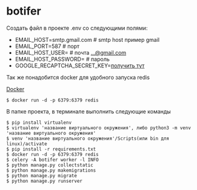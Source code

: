 # botifer


Создать файл в проекте .env со следующими полями:

* EMAIL_HOST=smtp.gmail.com  # smtp host пример gmail
* EMAIL_PORT=587  # порт 
* EMAIL_HOST_USER= # почта ...@gmail.com
* EMAIL_HOST_PASSWORD= # пароль
* GOOGLE_RECAPTCHA_SECRET_KEY=[получить тут](https://www.google.com/recaptcha/admin/create#list)

Так же понадобится docker для удобного запуска redis

[Docker](https://www.docker.com/)


```
$ docker run -d -p 6379:6379 redis
```

В папке проекта, в терминале выполнить следующие команды

```
$ pip install virtualenv
$ virtualenv 'название виртуального окружения', либо python3 -m venv 'название виртуального окружения'
$ venv 'название виртуального окружения'/Scripts(или bin для linux)/activate
$ pip install -r requirements.txt
$ docker run -d -p 6379:6379 redis
$ celery -A botifer worker -l INFO
$ python manage.py collectstatic
$ python manage.py makemigrations
$ python manage.py migrate
$ python manage.py runserver
```

